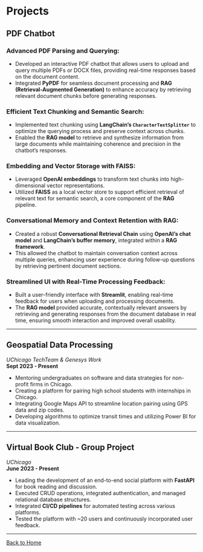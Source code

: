 # Projects

## PDF Chatbot

### Advanced PDF Parsing and Querying:
- Developed an interactive PDF chatbot that allows users to upload and query multiple PDFs or DOCX files, providing real-time responses based on the document content.
- Integrated **PyPDF** for seamless document processing and **RAG (Retrieval-Augmented Generation)** to enhance accuracy by retrieving relevant document chunks before generating responses.

### Efficient Text Chunking and Semantic Search:
- Implemented text chunking using **LangChain’s `CharacterTextSplitter`** to optimize the querying process and preserve context across chunks.
- Enabled the **RAG model** to retrieve and synthesize information from large documents while maintaining coherence and precision in the chatbot’s responses.

### Embedding and Vector Storage with FAISS:
- Leveraged **OpenAI embeddings** to transform text chunks into high-dimensional vector representations.
- Utilized **FAISS** as a local vector store to support efficient retrieval of relevant text for semantic search, a core component of the **RAG** pipeline.

### Conversational Memory and Context Retention with RAG:
- Created a robust **Conversational Retrieval Chain** using **OpenAI’s chat model** and **LangChain’s buffer memory**, integrated within a **RAG framework**.
- This allowed the chatbot to maintain conversation context across multiple queries, enhancing user experience during follow-up questions by retrieving pertinent document sections.

### Streamlined UI with Real-Time Processing Feedback:
- Built a user-friendly interface with **Streamlit**, enabling real-time feedback for users when uploading and processing documents.
- The **RAG model** provided accurate, contextually relevant answers by retrieving and generating responses from the document database in real time, ensuring smooth interaction and improved overall usability.

---

## Geospatial Data Processing  
*UChicago TechTeam & Genesys Work*  
**Sept 2023 - Present**  
- Mentoring undergraduates on software and data strategies for non-profit firms in Chicago.
- Creating a platform for pairing high school students with internships in Chicago.
- Integrating Google Maps API to streamline location pairing using GPS data and zip codes.
- Developing algorithms to optimize transit times and utilizing Power BI for data visualization.

---

## Virtual Book Club - Group Project  
*UChicago*  
**June 2023 - Present**  
- Leading the development of an end-to-end social platform with **FastAPI** for book reading and discussion.
- Executed CRUD operations, integrated authentication, and managed relational database structures.
- Integrated **CI/CD pipelines** for automated testing across various platforms.
- Tested the platform with ~20 users and continuously incorporated user feedback.

---

[Back to Home](index.html)

